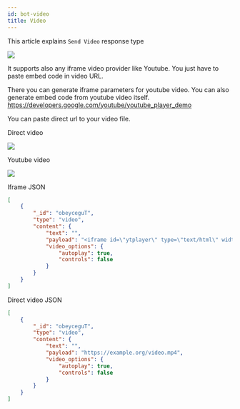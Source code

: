 ```yaml
---
id: bot-video
title: Video
---
```


This article explains `Send Video` response type

![](/img/bot/video.png)

It supports also any iframe video provider like Youtube. You just have to paste embed code in video URL.

There you can generate iframe parameters for youtube video. You can also generate embed code from youtube video itself.
https://developers.google.com/youtube/youtube_player_demo

You can paste direct url to your video file.

Direct video 

![](/img/bot/direct-video.png)

Youtube video

![](/img/bot/youtube-video.png)

Iframe JSON
```json
[
    {
        "_id": "obeyceguT",
        "type": "video",
        "content": {
            "text": "",
            "payload": "<iframe id=\"ytplayer\" type=\"text/html\" width=\"720\" height=\"405\" src=\"https://www.youtube.com/embed/-ssvsk7KY5w?autoplay=1\" frameborder=\"0\" allowfullscreen>",
            "video_options": {
                "autoplay": true,
                "controls": false
            }
        }
    }
]
```

Direct video JSON
```json
[
    {
        "_id": "obeyceguT",
        "type": "video",
        "content": {
            "text": "",
            "payload": "https://example.org/video.mp4",
            "video_options": {
                "autoplay": true,
                "controls": false
            }
        }
    }
]
```